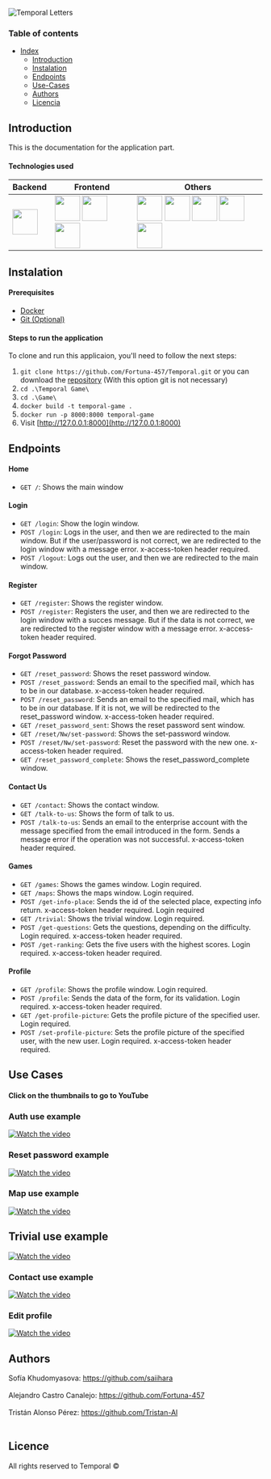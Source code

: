 
![Temporal Letters](https://github.com/Fortuna-457/Temporal/blob/60e86e29b9e5e5f1249827d3cad9215187d3f1e8/appTemporal/static/img/temporalLetters.png )


<h3>Table of contents</h3>

*   [Index](#Index)
    *   [Introduction](#Introduction)
    *   [Instalation](#Instalation)
    *   [Endpoints](#Endpoints)
    *   [Use-Cases](#Use-Cases)
    *   [Authors](#Authors)
    *   [Licencia](#licencia)


## Introduction
This is the documentation for the application part.
<h4>Technologies used</h4>

| **Backend** | **Frontend** | **Others** |
| ----------- | ----------- | ---------- |
| <img src="https://miro.medium.com/v2/resize:fit:1200/1*HVKOLLX7wprRbHTl2IPDcQ.png" height="50"> | <img src="https://upload.wikimedia.org/wikipedia/commons/thumb/9/96/Sass_Logo_Color.svg/1280px-Sass_Logo_Color.svg.png" height="50"> <img src="https://upload.wikimedia.org/wikipedia/commons/thumb/b/b2/Bootstrap_logo.svg/640px-Bootstrap_logo.svg.png" height="50"> <img src="https://miro.medium.com/v2/resize:fit:860/0*eFomJUFua8tuqe8g.png" height="50"> | <img src="https://raw.githubusercontent.com/gulpjs/artwork/master/gulp-2x.png" height="50"> <img src="https://avatars.githubusercontent.com/u/18133?s=280&v=4" height="50"> <img src="https://cdn-icons-png.flaticon.com/512/25/25231.png" height="50"> <img src="https://f-droid.org/repo/icons-640/org.microg.nlp.backend.nominatim.20042.png" height="50"> <img src="https://upload.wikimedia.org/wikipedia/commons/thumb/1/13/Leaflet_logo.svg/2560px-Leaflet_logo.svg.png" height="50"> | <img src="https://axolotagencia.com/wp-content/uploads/2021/12/openai.jpeg" height="50"> <img src="https://upload.wikimedia.org/wikipedia/commons/thumb/b/b0/Openstreetmap_logo.svg/1200px-Openstreetmap_logo.svg.png" height="50">|

## Instalation

<h4>Prerequisites</h4>

*   [Docker](https://www.docker.com/products/docker-desktop/)
*   [Git (Optional)](https://www.git-scm.com/downloads)

<h4>Steps to run the application</h4>
To clone and run this applicaion, you'll need to follow the next steps:


1.  ```git clone https://github.com/Fortuna-457/Temporal.git``` or you can download the [repository](https://github.com/Fortuna-457/Temporal/archive/refs/heads/main.zip) (With this option git is not necessary)
2.  ```cd .\Temporal Game\```
3.  ```cd .\Game\```
4.  ```docker build -t temporal-game .```
5.  ```docker run -p 8000:8000 temporal-game```
6.  Visit [http://127.0.0.1:8000](http://127.0.0.1:8000)

## Endpoints

<h4>Home</h4>

*   ```GET /```: Shows the main window

<h4>Login</h4>

*   ```GET /login```: Show the login window.
*    ```POST /login```: Logs in the user, and then we are redirected to the main window. But if the user/password is not correct, we are redirected to the login window with a message error. x-access-token header required.
*    ```POST /logout```: Logs out the user, and then we are redirected to the main window.

<h4>Register</h4>

*   ```GET /register```: Shows the register window.
*   ```POST /register```: Registers the user, and then we are redirected to the login window with a succes message. But if the data is not correct, we are redirected to the register window with a message error. x-access-token header required.

<h4>Forgot Password</h4>

*   ```GET /reset_password```: Shows the reset password window.
*   ```POST /reset_password```: Sends an email to the specified mail, which has to be in our database. x-access-token header required.
*   ```POST /reset_password```: Sends an email to the specified mail, which has to be in our database. If it is not, we will be redirected to the reset_password window. x-access-token header required.
*   ```GET /reset_password_sent```: Shows the reset password sent window.
*   ```GET /reset/Nw/set-password```: Shows the set-password window.
*   ```POST /reset/Nw/set-password```: Reset the password with the new one. x-access-token header required.
*   ```GET /reset_password_complete```: Shows the reset_password_complete window.

<h4>Contact Us</h4>

*   ```GET /contact```: Shows the contact window.
*   ```GET /talk-to-us```: Shows the form of talk to us.
*   ```POST /talk-to-us```: Sends an email to the enterprise account with the message specified from the email introduced in the form. Sends a message error if the operation was not successful. x-access-token header required.

<h4>Games</h4>

*   ```GET /games```: Shows the games window. Login required.
*   ```GET /maps```: Shows the maps window. Login required.
*   ```POST /get-info-place```: Sends the id of the selected place, expecting info return. x-access-token header required. Login required
*   ```GET /trivial```: Shows the trivial window. Login required.
*   ```POST /get-questions```: Gets the questions, depending on the difficulty. Login required. x-access-token header required.
*   ```POST /get-ranking```: Gets the five users with the highest scores. Login required. x-access-token header required.

<h4>Profile</h4>

*   ```GET /profile```: Shows the profile window. Login required.
*   ```POST /profile```: Sends the data of the form, for its validation. Login required. x-access-token header required.
*   ```GET /get-profile-picture```: Gets the profile picture of the specified user. Login required.
*   ```POST /set-profile-picture```: Sets the profile picture of the specified user, with the new user. Login required. x-access-token header required.

## Use Cases
<h4>Click on the thumbnails to go to YouTube</h4>

### Auth use  example
[![Watch the video](https://github.com/Fortuna-457/Temporal/raw/d4cc4e396cf970a299afe34067a9d6ad46b879fd/appTemporal/static/img/image_2024-06-08_192758544.png)](https://www.youtube.com/watch?v=0C1rLSAlkBE&t=1s)


### Reset password example
[![Watch the video](https://github.com/Fortuna-457/Temporal/raw/6d06941766c29ae429cafb980405df571e2a5626/appTemporal/static/img/image_2024-06-08_193955189.png)](https://youtu.be/qLxm46434cA)
<br>
### Map use example
[![Watch the video](https://github.com/Fortuna-457/Temporal/raw/39fb1ca9f346f433f1913b4d9acc791240f84c2f/appTemporal/static/img/image_2024-06-08_193535273.png)](https://www.youtube.com/watch?v=6E0RjJYCgqc)
<br>
## Trivial use example
[![Watch the video](https://github.com/Fortuna-457/Temporal/raw/ceba6834c3427409fe96eb56bff8ba36171eb969/appTemporal/static/img/image_2024-06-08_194316645.png)](https://youtu.be/J7Hb9gFKGoY)
<br>
### Contact use example
[![Watch the video](https://github.com/Fortuna-457/Temporal/raw/4f4b7c50712fc2f75da6ca3d2b2a2cd132118f5e/appTemporal/static/img/image_2024-06-08_193830736.png)](https://youtu.be/P3r5ZydZEcg)
<br>
### Edit profile
[![Watch the video](https://github.com/Fortuna-457/Temporal/raw/653f82ff775c291f9e0dd7f0a44ec4ef721a153d/appTemporal/static/img/image_2024-06-08_194817532.png)](https://youtu.be/K1AlEmj0C9E)



## Authors
Sofía Khudomyasova: https://github.com/saiihara <br>  <br>
Alejandro Castro Canalejo: https://github.com/Fortuna-457  <br>  <br>
Tristán Alonso Pérez: https://github.com/Tristan-Al  <br>  <br>


## Licence
All rights reserved to Temporal ©
